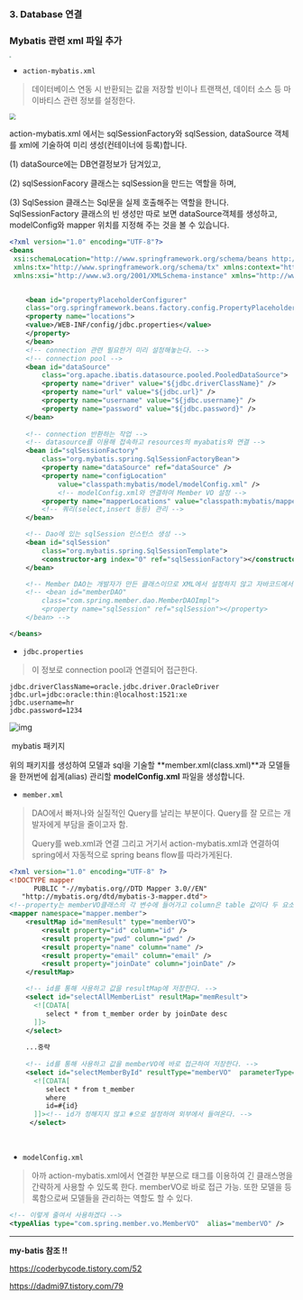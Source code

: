 ### 3. Database 연결

### Mybatis 관련 xml 파일 추가

<img src="C:\Users\aodeh\git\Study-spring\img\mybatis.jpg" style="zoom:20%;" />



- `action-mybatis.xml`

>데이터베이스 연동 시 반환되는 값을 저장할 빈이나 트랜잭션, 데이터 소스 등 마이바티스 관련 정보를 설정한다.

<img src="C:\Users\aodeh\git\Study-spring\img\Spring_beans.png" style="zoom:67%;" />

action-mybatis.xml 에서는 sqlSessionFactory와 sqlSession, dataSource 객체를 xml에 기술하여 미리 생성(컨테이너에 등록)합니다. 

(1) dataSource에는 DB연결정보가 담겨있고, 

(2) sqlSessionFacory 클래스는 sqlSession을 만드는 역할을 하며, 

(3) SqlSession 클래스는 Sql문을 실제 호출해주는 역할을 한니다. SqlSessionFactory 클래스의 빈 생성만 따로 보면 dataSource객체를 생성하고, modelConfig와 mapper 위치를 지정해 주는 것을 볼 수 있습니다.

```xml
<?xml version="1.0" encoding="UTF-8"?>
<beans
 xsi:schemaLocation="http://www.springframework.org/schema/beans http://www.springframework.org/schema/beans/spring-beans.xsd http://www.springframework.org/schema/context http://www.springframework.org/schema/context/spring-context.xsd http://www.springframework.org/schema/tx http://www.springframework.org/schema/tx/spring-tx-3.0.xsd"
 xmlns:tx="http://www.springframework.org/schema/tx" xmlns:context="http://www.springframework.org/schema/context"
 xmlns:xsi="http://www.w3.org/2001/XMLSchema-instance" xmlns="http://www.springframework.org/schema/beans">


	<bean id="propertyPlaceholderConfigurer"
	class="org.springframework.beans.factory.config.PropertyPlaceholderConfigurer">
	<property name="locations">
	<value>/WEB-INF/config/jdbc.properties</value>
	</property>
	</bean>
	<!-- connection 관련 필요한거 미리 설정해놓는다. -->
	<!-- connection pool -->
 	<bean id="dataSource"
		class="org.apache.ibatis.datasource.pooled.PooledDataSource">
		<property name="driver" value="${jdbc.driverClassName}" />
		<property name="url" value="${jdbc.url}" />
		<property name="username" value="${jdbc.username}" />
		<property name="password" value="${jdbc.password}" />
	</bean>
	
 	<!-- connection 반환하는 작업 -->
    <!-- datasource를 이용해 접속하고 resources의 myabatis와 연결 -->
 	<bean id="sqlSessionFactory"
		class="org.mybatis.spring.SqlSessionFactoryBean">
		<property name="dataSource" ref="dataSource" />
		<property name="configLocation"
			value="classpath:mybatis/model/modelConfig.xml" /> 
     		<!-- modelConfig.xml와 연결하여 Member VO 설정 -->
		<property name="mapperLocations" value="classpath:mybatis/mappers/*.xml" /> 
        <!-- 쿼리(select,insert 등등) 관리 -->
	</bean>

	<!-- Dao에 있는 sqlSession 인스턴스 생성 -->
	<bean id="sqlSession" 
		class="org.mybatis.spring.SqlSessionTemplate">
		<constructor-arg index="0" ref="sqlSessionFactory"></constructor-arg>
	</bean>

	<!-- Member DAO는 개발자가 만든 클래스이므로 XML에서 설정하지 않고 자바코드에서 애너테이션으로 설정-->
	<!-- <bean id="memberDAO"
		class="com.spring.member.dao.MemberDAOImpl">
		<property name="sqlSession" ref="sqlSession"></property>
	</bean> -->

</beans>

```



- `jdbc.properties`

> 이 정보로 connection pool과 연결되어 접근한다.

```
jdbc.driverClassName=oracle.jdbc.driver.OracleDriver
jdbc.url=jdbc:oracle:thin:@localhost:1521:xe
jdbc.username=hr
jdbc.password=1234
```



![img](C:\Users\aodeh\git\Study-spring\img\mybatis2.png)

​																					mybatis 패키지

위의 패키지를 생성하여 모델과 sql을 기술할 **member.xml(class.xml)**과 모델들을 한꺼번에 쉽게(alias) 관리할 **modelConfig.xml** 파일을 생성합니다.



- `member.xml`

> DAO에서 빠져나와 실질적인 Query를 날리는 부분이다. Query를 잘 모르는 개발자에게 부담을 줄이고자 함.
>
> Query를 web.xml과 연결 그리고 거기서 action-mybatis.xml과 연결하여 spring에서 자동적으로 spring beans flow를 따라가게된다.

```xml
<?xml version="1.0" encoding="UTF-8" ?>
<!DOCTYPE mapper
      PUBLIC "-//mybatis.org//DTD Mapper 3.0//EN"
   "http://mybatis.org/dtd/mybatis-3-mapper.dtd">
<!--property는 memberVO클래스의 각 변수에 들어가고 column은 table 값이다 두 요소의 값을 동일화시키자.-->
<mapper namespace="mapper.member">
	<resultMap id="memResult" type="memberVO">
		<result property="id" column="id" />
        <result property="pwd" column="pwd" />
        <result property="name" column="name" />
        <result property="email" column="email" />
        <result property="joinDate" column="joinDate" />
	</resultMap> 

	<!-- id를 통해 사용하고 값을 resultMap에 저장한다. -->
	<select id="selectAllMemberList" resultMap="memResult">
      <![CDATA[
         select * from t_member	order by joinDate desc	 	
      ]]>
	</select>
    
    ...중략
    
    <!-- id를 통해 사용하고 값을 memberVO에 바로 접근하여 저장한다. -->
    <select id="selectMemberById" resultType="memberVO"  parameterType="String" >
      <![CDATA[
         select * from t_member
         where
         id=#{id}			
      ]]><!-- id가 정해지지 않고 #으로 설정하여 외부에서 들여온다. -->
	 </select>	
    
    
```



- `modelConfig.xml`

> 아까 action-mybatis.xml에서 연결한 부분으로 <typeAliases> 태그를 이용하여 긴 클래스명을 간략하게 사용할 수 있도록 한다. memberVO로 바로 접근 가능. 또한 모델을 등록함으로써 모델들을 관리하는 역할도 할 수 있다.

```XML
<!-- 이렇게 줄여서 사용하겠다 -->
<typeAlias type="com.spring.member.vo.MemberVO"  alias="memberVO" /> 
```



---

**my-batis 참조 !!** 

https://coderbycode.tistory.com/52

https://dadmi97.tistory.com/79


